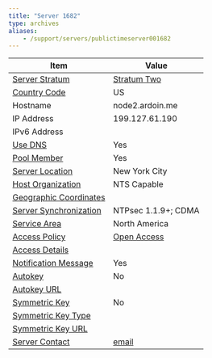 ```yaml
---
title: "Server 1682"
type: archives
aliases:
    - /support/servers/publictimeserver001682
---
```


| Item | Value |
| ----- | ----- |
| [Server Stratum](/support/servers/serverstratum) | [Stratum Two](/support/servers/stratumtwotimeservers) |
| [Country Code](/support/servers/countrycode) | US |
| Hostname |  node2.ardoin.me  |
| IP Address | 199.127.61.190 |
| IPv6 Address | |
| [Use DNS](/support/servers/usedns) | Yes |
| [Pool Member](/support/servers/poolmember) | Yes |
| [Server Location](/support/servers/serverlocation) |  New York City |
| [Host Organization](/support/servers/hostorganization) | NTS Capable |
| [ Geographic Coordinates](/support/servers/geographiccoordinates) |  |
| [Server Synchronization](/support/servers/serversynchronization) |  NTPsec 1.1.9+; CDMA |
| [Service Area](/support/servers/servicearea) |  North America |
| [Access Policy](/support/servers/accesspolicy) | [Open Access](/support/servers/openaccess) |
| [Access Details](/support/servers/accessdetails) |  |
| [Notification Message](/support/servers/notificationmessage) | Yes |
| [Autokey](/support/servers/autokey) | No |
| [Autokey URL](/support/servers/autokeyurl) | |
| [Symmetric Key](/support/servers/symmetrickey) | No |
| [Symmetric Key Type](/support/servers/symmetrickeytype) | |
| [Symmetric Key URL](/support/servers/symmetrickeyurl) | |
| [Server Contact](/support/servers/servercontact) | [email](mailto:cody@ardoin.me) |
